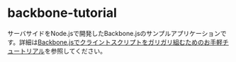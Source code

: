 backbone-tutorial
=================
サーバサイドをNode.jsで開発したBackbone.jsのサンプルアプリケーションです。詳細は<a href='http://my-clip-devdiary.blogspot.jp/2012/08/backbonejs.html'>Backbone.jsでクライントスクリプトをガリガリ組むためのお手軽チュートリアル</a>を参照してください。